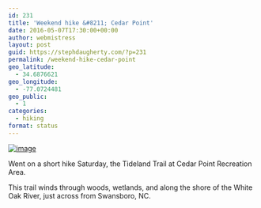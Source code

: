 ```yaml
---
id: 231
title: 'Weekend hike &#8211; Cedar Point'
date: 2016-05-07T17:30:00+00:00
author: webmistress
layout: post
guid: https://stephdaugherty.com/?p=231
permalink: /weekend-hike-cedar-point
geo_latitude:
  - 34.6876621
geo_longitude:
  - -77.0724481
geo_public:
  - 1
categories:
  - hiking
format: status
---
```

[<img title="wp-1462777413363" class="alignnone size-full"  alt="image" src="https://stephdaugherty.com/wp-content/uploads/2016/05/wp-1462777413363.jpeg" />](https://stephdaugherty.com/wp-content/uploads/2016/05/wp-1462777413363.jpeg)

Went on a short hike Saturday, the Tideland Trail at Cedar Point Recreation Area.

This trail winds through woods, wetlands, and along the shore of the White Oak River, just across from Swansboro, NC.